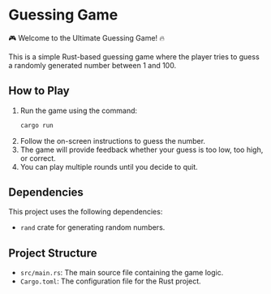 # Guessing Game

🎮 Welcome to the Ultimate Guessing Game! 🔥

This is a simple Rust-based guessing game where the player tries to guess a randomly generated number between 1 and 100.

## How to Play

1. Run the game using the command:
    ```sh
    cargo run
    ```
2. Follow the on-screen instructions to guess the number.
3. The game will provide feedback whether your guess is too low, too high, or correct.
4. You can play multiple rounds until you decide to quit.

## Dependencies

This project uses the following dependencies:
- `rand` crate for generating random numbers.

## Project Structure

- `src/main.rs`: The main source file containing the game logic.
- `Cargo.toml`: The configuration file for the Rust project.
